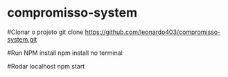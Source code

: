 # compromisso-system

#Clonar o projeto
git clone https://github.com/leonardo403/compromisso-system.git

#Run NPM install
npm install no terminal

#Rodar localhost
npm start